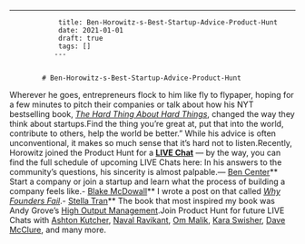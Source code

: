 ---
                title: Ben-Horowitz-s-Best-Startup-Advice-Product-Hunt
                date: 2021-01-01    
                draft: true
                tags: []
               ---


            # Ben-Horowitz-s-Best-Startup-Advice-Product-Hunt

Wherever he goes, entrepreneurs flock to him like fly to flypaper, hoping for a few minutes to pitch their companies or talk about how his NYT bestselling book, *[The Hard Thing About Hard Things](http://www.amazon.com/The-Hard-Thing-About-Things/dp/0062273205)*, changed the way they think about startups.Find the thing you’re great at, put that into the world, contribute to others, help the world be better.”
While his advice is often unconventional, it makes so much sense that it’s hard not to listen.Recently, Horowitz joined the Product Hunt for a **[LIVE Chat](http://www.producthunt.com/live/ben-horowitz)** — by the way, you can find the full schedule of upcoming LIVE Chats here:
In his answers to the community’s questions, his sincerity is almost palpable.— [Ben Center](http://www.producthunt.com/live/ben-horowitz#comment-142103)**
Start a company or join a startup and learn what the process of building a company feels like.- [Blake McDowall](http://www.producthunt.com/live/ben-horowitz#comment-142143)**
I wrote a post on that called *[Why Founders Fail](http://www.bhorowitz.com/why_founders_fail_the_product_ceo_paradox)*.- [Stella Tran](http://www.producthunt.com/live/ben-horowitz#comment-142332http://www.producthunt.com/live/ben-horowitz#comment-142332)**
The book that most inspired my book was Andy Grove’s [High Output Management](https://www.producthunt.com/books/high-output-management-3).Join Product Hunt for future LIVE Chats with [Ashton Kutcher](http://www.producthunt.com/live/ashton-kutcher), [Naval Ravikant](http://www.producthunt.com/live/naval-ravikant), [Om Malik](http://www.producthunt.com/live/om-malik), [Kara Swisher](http://www.producthunt.com/live/kara-swisher), [Dave McClure](http://www.producthunt.com/live/dave-mcclure), and many more.